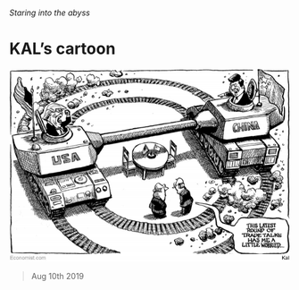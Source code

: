 ###### Staring into the abyss

# KAL’s cartoon 

![image](images/20190810_WWD000.jpg) 

> Aug 10th 2019 


